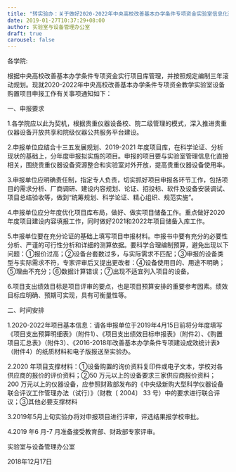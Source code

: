 ```yaml
---
title: "转实验办：关于做好2020-2022年中央高校改善基本办学条件专项资金实验室信息化建设项目申报工作的通知"
date: 2019-01-27T10:37:29+08:00
author: 实验室与设备管理办公室
draft: true
carousel: false
---
```


各学院:

根据中央高校改善基本办学条件专项资金实行项目库管理，并按照规定编制三年滚动规划。现就2020-2022年中央高校改善基本办学条件专项资金教学实验室设备购置项目申报工作有关事项通知如下：
<!--more-->

一、申报要求 

1.各学院应以此为契机，根据贵重仪器设备校、院二级管理的模式，深入推进贵重仪器设备开放共享和院级仪器公共服务平台建设。

2.申报单位应结合十三五发展规划、2019-2021 年度项目库，在科学论证、分析现状的基础上，分年度申报拟实施的项目。申报的项目要与实验室管理信息化直接相关，围绕贵重仪器设备资源整合和实验室对外开放，提高贵重仪器设备使用率。

3.申报单位应明确责任制，指定专人负责，切实抓好项目申报各环节工作，包括项目的需求分析、厂商调研、建设内容规划、论证、招投标、软件及设备安装调试、项目总结验收等，做到“统筹规划、科学论证、精心组织、规范实施”。

4.申报单位应分年度优化项目库布局，做好、做实项目储备工作。重点做好2020年度项目建设内容填报工作，同时做好2021和2022年项目储备入库工作。

5.申报单位要在充分论证的基础上填写项目申报材料。申报书中要有充分的必要性分析、严谨的可行性分析和详细的测算依据。要科学合理编制预算，避免出现以下问题：①报价过高；②设备台套数过多，与实际需求不匹配；③申报的设备类型与实际需求不符，专家评审后又提出更改者：④设备使用目的、用途不明确；⑤理由不充分；⑥数据计算错误；⑦出现不适宜列入项目的设备。

6.项目支出绩效目标是项目评审的要点，也是项目预算安排的重要参考因素。绩效目标应明确、预期可实现，具有可衡量性等。



二、时间安排

1.2020-2022年项目基本信息：请各申报单位于2019年4月15日前将分年度填写《项目支出预算明细表》（附件1）、《项目支出绩效目标申报表》（附件2）、《购置项目汇总表》（附件3）、《2016-2018年改善基本办学条件专项建设成效统计表》（附件4）的纸质材料和电子版报送至实验办。

2.2020 年项目支撑材料：①设备购置的询价资料复印件或电子文本，学校对各供应商的报价的评价资料；②50 万元以上的设备要求三家供应商报价资料； 200 万元以上的仪器设备，应参照财政部发布的《中央级新购大型科学仪器设备联合评议工作管理办法（试行）》（财教〔 2004〕 33 号）中的要求进行联合评议；③其他必要支撑材料

3.2019年5月上旬实验办将对申报项目进行评审，评选结果报学校审批。

4.2019 年6 月-7 月准备接受教育部、财政部专家评审。

实验室与设备管理办公室

2018年12月17日

